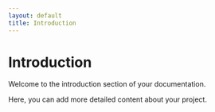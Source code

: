 ```yaml
---
layout: default
title: Introduction
---
```


# Introduction

Welcome to the introduction section of your documentation.

Here, you can add more detailed content about your project.
